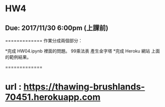 # HW4

## Due: 2017/11/30 6:00pm (上課前)
=============
作業分成兩個部分：

*完成 HW04.ipynb 裡面的問題。 99乘法表 產生金字塔
*完成 Heroku 網站 上面的範例結果。

=============
# url : https://thawing-brushlands-70451.herokuapp.com